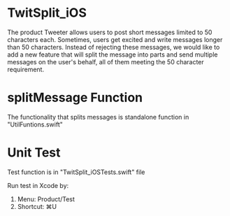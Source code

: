 # TwitSplit_iOS


The product Tweeter allows users to post short messages limited to 50 characters each.
Sometimes, users get excited and write messages longer than 50 characters.
Instead of rejecting these messages, we would like to add a new feature that will split the message into parts and send multiple messages on the user's behalf, all of them meeting the 50 character requirement.

# splitMessage Function
The functionality that splits messages is standalone function in "UtilFuntions.swift"

# Unit Test
Test function is in "TwitSplit_iOSTests.swift" file

Run test in Xcode by:
1. Menu: Product/Test 
2. Shortcut: ⌘U
